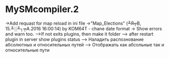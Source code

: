 # MySMcompiler.2

->Add requast for map reload in ini file
->"Map_Elections" (╨Я╤В, 15.╨░╨┐╤А.2016 16:00:14) by KOM64T - chane date format
-> Show errors and warn too.
-->If not exits plugins, then make it folder
--> after restart plugin in server show plugins status
--> Наладить распознование абсолютных и относительных путей 
--> Отображать как абсольные так и относительные пути
